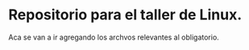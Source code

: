 # Repositorio para el taller de Linux.
Aca se van a ir agregando los archvos relevantes al obligatorio.
